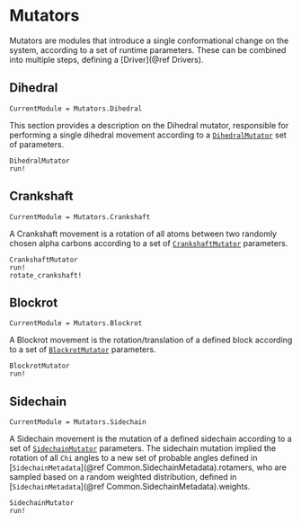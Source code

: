 # Mutators

Mutators are modules that introduce a single conformational change on the system, according to a set of
runtime parameters. These can be combined into multiple steps, defining a [Driver](@ref Drivers).

## Dihedral

```@meta
CurrentModule = Mutators.Dihedral
```

This section provides a description on the Dihedral mutator, responsible for performing a single dihedral
movement according to a [`DihedralMutator`](@ref) set of parameters.

```@docs
DihedralMutator
run!
```

## Crankshaft

```@meta
CurrentModule = Mutators.Crankshaft
```

A Crankshaft movement is a rotation of all atoms between two randomly chosen alpha carbons according to a set of [`CrankshaftMutator`](@ref) parameters.

```@docs
CrankshaftMutator
run!
rotate_crankshaft!
```

## Blockrot

```@meta
CurrentModule = Mutators.Blockrot
```

A Blockrot movement is the rotation/translation of a defined block according to a set of [`BlockrotMutator`](@ref) parameters.

```@docs
BlockrotMutator
run!
```

## Sidechain

```@meta
CurrentModule = Mutators.Sidechain
```

A Sidechain movement is the mutation of a defined sidechain according to a set of [`SidechainMutator`](@ref) parameters.
The sidechain mutation implied the rotation of all `Chi` angles to a new set of probable angles defined in
[`SidechainMetadata`](@ref Common.SidechainMetadata).rotamers, who are sampled based on a random weighted distribution, defined in
[`SidechainMetadata`](@ref Common.SidechainMetadata).weights.

```@docs
SidechainMutator
run!
```